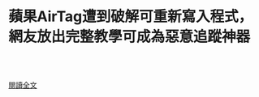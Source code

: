 # 蘋果AirTag遭到破解可重新寫入程式，網友放出完整教學可成為惡意追蹤神器

<!--more-->
<!--286-->
<br><br/>


[閱讀全文](https://www.techbang.com/posts/87000-apple-airtag-cracked)
